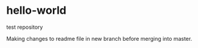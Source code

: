 # hello-world
test repository

Making changes to readme file in new branch before merging into master.
